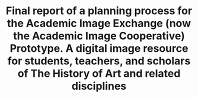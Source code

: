 ---
layout: report
pub_date: 2000-08-01
title: "Final report of a planning process for the Academic Image Exchange (now the Academic Image Cooperative) Prototype. A digital image resource for students, teachers, and scholars of The History of Art and related disciplines"
authors: 
    - Greenstein, Daniel
redirect_to: https://old.diglib.org/collections/aic/pubfinrep.htm
org: DLF
description: ""
---